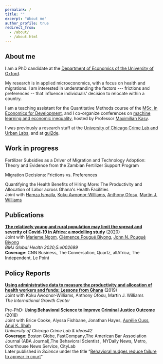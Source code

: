```yaml
---
permalink: /
title: ""
excerpt: "About me"
author_profile: true
redirect_from: 
  - /about/
  - /about.html
---
```


## About me

I am a PhD candidate at the [Department of Economics of the University of Oxford](https://www.economics.ox.ac.uk/#/). 

My research is in applied microeconomics, with a focus on health and migrations. I am interested in understanding the factors --- frictions and preferences -- that influence individuals' decision to relocate within a country.  

I am a teaching assistant for the Quantitative Methods course of the [MSc. in Economics for Development](https://www.economics.ox.ac.uk/m.sc.-in-economics-for-development#collapse2101516), and I co-organize conferences on [machine learning and economic inequality](https://maxkasy.github.io/home/ML_inequality_conference/), hosted by Professor [Maximilian Kasy](https://maxkasy.github.io/home/). 

I was previously a research staff at the [University of Chicago Crime Lab and Urban Labs](https://urbanlabs.uchicago.edu/labs/crime), and at [gui2de](https://gui2de.georgetown.edu/#). 



## Work in progress 

Fertilizer Subsidies as a Driver of Migration and Technology Adoption: Theory and Evidence from the Zambian Fertilizer Support Program  

Migration Decisions: Frictions vs. Preferences  

Quantifying the Health Benefits of Hiring More: The Productivity and Allocation of Labor across Ghana's Health Facilities  
Joint with [Hamza Ismaila](https://www.researchgate.net/profile/Hamza_Ismaila), [Koku Awoonor-Williams](https://www.africahealthpot.org/profilesingle.php?id=2), [Anthony Ofosu](https://www.researchgate.net/profile/Anthony_Ofosu), [Martin J. Williams](https://martinjwilliams.com/)  

## Publications

[**The relatively young and rural population may limit the spread and severity of Covid-19 in Africa: a modelling study**](https://gh.bmj.com/content/5/5/e002699) (2020)  
Joint with [Marieme Ngom](https://www.anl.gov/profile/marieme-ngom), [Clémence Pougué Biyong](https://www.pantheonsorbonne.fr/recherche/page-perso/page/?tx_oxcspagepersonnel_pi1[uid]=cpouguebiy), [John N. Pougué Biyong](https://www.inet.ox.ac.uk/people/john-pougu%C3%A9-biyong/)  
_BMJ Global Health 2020;5:e002699_  
**Coverage**: CNN Business, The Conversation, Quartz, allAfrica, The Independent, Le Point 

## Policy Reports 

[**Using administrative data to measure the productivity and allocation of health workers and funds: Lessons from Ghana**](https://www.theigc.org/wp-content/uploads/2020/01/Diop-et-al-2019-Policy-Brief.pdf) (2019)  
Joint with Koku Awoonor-Williams, Anthony Ofosu, Martin J. Williams  
_The International Growth Center_    

Pre-PhD: [**Using Behavioral Science to Improve Criminal Justice Outcome**](http://theslab.uchicago.edu/anuj/uploads/summons.pdf) (2018)  
Joint with Brice Cooke, Alyssa Fishbane, Jonathan Hayes, [Aurélie Ouss](http://aouss.github.io/), [Anuj K. Shah](https://www.chicagobooth.edu/faculty/directory/s/anuj-k-shah)  
_University of Chicago Crime Lab & ideas42_    
**Coverage**: Boston Globe, FastCompany,The American Bar Association Journal (ABA Journal),The Behavioral Scientist , NYDaily News, Metro, Courthouse News Service, CityLab  
Later published in _Science_ under the title “[Behavioral nudges reduce failure to appear in court](https://science.sciencemag.org/content/early/2020/10/07/science.abb6591.abstract)"  

